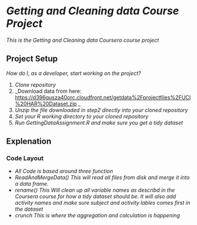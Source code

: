 # _Getting and Cleaning data Course Project_

_This is the Getting and Cleaning data Coursera course project_

## Project Setup

_How do I, as a developer, start working on the project?_ 

1. _Clone repository_
2. _Download data from here: https://d396qusza40orc.cloudfront.net/getdata%2Fprojectfiles%2FUCI%20HAR%20Dataset.zip _
3. _Unzip the file downloaded in step2 directly into your cloned repository_
4. _Set your R working directory to your cloned repository_
5. _Run GettingDataAssignment.R and make sure you get a tidy dataset_

## Explenation

### Code Layout

- _All Code is based around three function_
- _ReadAndMergeData() This will read all files from disk and merge it into a data frame._
- _rename() This Will clean up all variable names as describd in the Coursera course for how a tidy dataset should be. It will also add activity names and make sure subject and activity lables comes first in the dataset_
- _crunch This is where the aggregation and calculation is happening_
